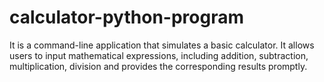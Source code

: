# calculator-python-program
It is a command-line application that simulates a  basic calculator. It allows users to input mathematical expressions, including addition, subtraction, multiplication, division and provides the  corresponding results promptly.
